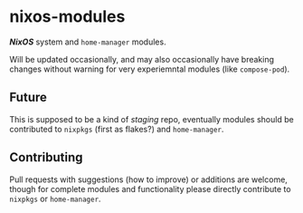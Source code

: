 # nixos-modules

***NixOS*** system and `home-manager` modules.

Will be updated occasionally, and may also occasionally have breaking changes without warning for very experiemntal modules (like `compose-pod`).

## Future

This is supposed to be a kind of *staging* repo, eventually modules should be contributed to `nixpkgs` (first as flakes?) and `home-manager`.

## Contributing

Pull requests with suggestions (how to improve) or additions are welcome, though for complete modules and functionality please directly contribute to `nixpkgs` or `home-manager`.